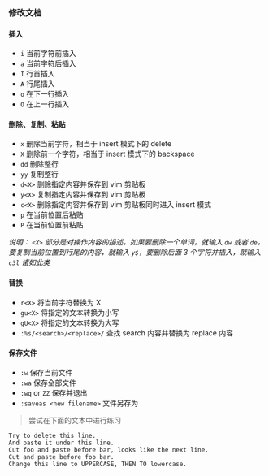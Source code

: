 ### 修改文档

#### 插入
- ```i``` 当前字符前插入
- ```a``` 当前字符后插入
- ```I``` 行首插入
- ```A``` 行尾插入
- ```o``` 在下一行插入
- ```O``` 在上一行插入

#### 删除、复制、粘贴
- ```x``` 删除当前字符，相当于 insert 模式下的 delete
- ```X``` 删除前一个字符，相当于 insert 模式下的 backspace
- ```dd``` 删除整行
- ```yy``` 复制整行
- ```d<X>``` 删除指定内容并保存到 vim 剪贴板
- ```y<X>``` 复制指定内容并保存到 vim 剪贴板
- ```c<X>``` 删除指定内容并保存到 vim 剪贴板同时进入 insert 模式
- ```p``` 在当前位置后粘贴
- ```P``` 在当前位置前粘贴

_说明： ```<X>``` 部分是对操作内容的描述，如果要删除一个单词，就输入 ```dw``` 或者 ```de```，要复制当前位置到行尾的内容，就输入 ```y$```，要删除后面 3 个字符并插入，就输入 ```c3l``` 诸如此类_

#### 替换
- ```r<X>``` 将当前字符替换为 X
- ```gu<X>``` 将指定的文本转换为小写
- ```gU<X>``` 将指定的文本转换为大写
- ```:%s/<search>/<replace>/``` 查找 search 内容并替换为 replace 内容

#### 保存文件
- ```:w``` 保存当前文件
- ```:wa``` 保存全部文件
- ```:wq``` or ```ZZ``` 保存并退出
- ```:saveas <new filename>``` 文件另存为

> 尝试在下面的文本中进行练习

```
Try to delete this line.
And paste it under this line.
Cut foo and paste before bar, looks like the next line.
Cut and paste before foo bar.
Change this line to UPPERCASE, THEN TO lowercase.
```
